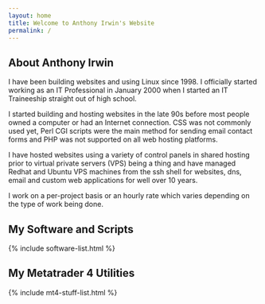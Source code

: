 ```yaml
---
layout: home
title: Welcome to Anthony Irwin's Website
permalink: /
---
```

## About Anthony Irwin

I have been building websites and using Linux since 1998. I officially started working as an IT Professional in January 2000 when I started an IT Traineeship straight out of high school.

I started building and hosting websites in the late 90s before most people owned a computer or had an Internet connection. CSS was not commonly used yet, Perl CGI scripts were the main method for sending email contact forms and PHP was not supported on all web hosting platforms.

I have hosted websites using a variety of control panels in shared hosting prior to virtual private servers (VPS) being a thing and have managed Redhat and Ubuntu VPS machines from the ssh shell for websites, dns, email and custom web applications for well over 10 years.

I work on a per-project basis or an hourly rate which varies depending on the type of work being done.

## My Software and Scripts

{% include software-list.html %}


## My Metatrader 4 Utilities

{% include mt4-stuff-list.html %}